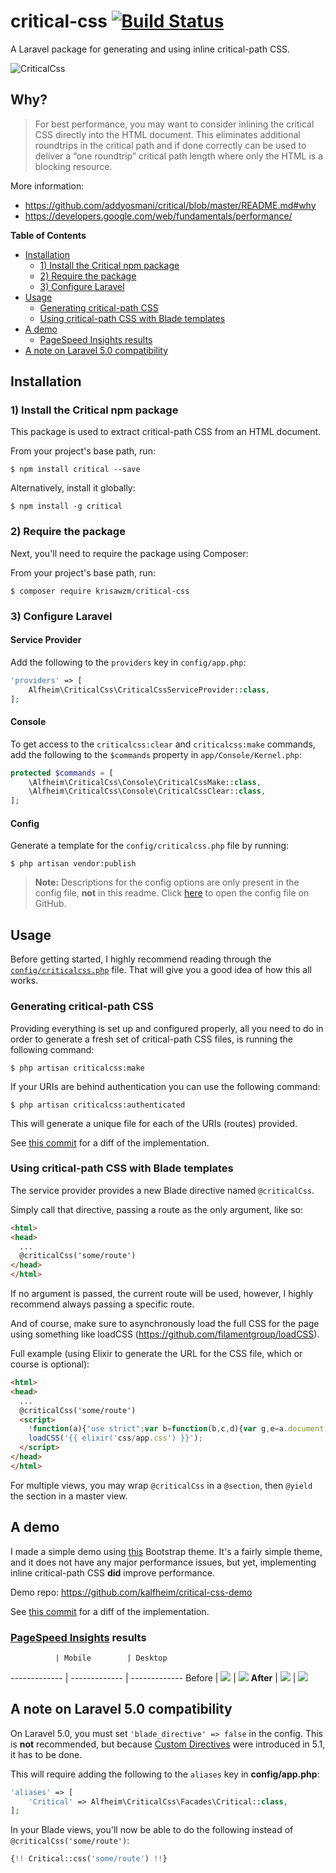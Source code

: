 # critical-css [![Build Status](https://travis-ci.org/kalfheim/critical-css.svg)](https://travis-ci.org/kalfheim/critical-css)

A Laravel package for generating and using inline critical-path CSS.

![CriticalCss](https://i.imgur.com/ZIGgtAz.gif)

## Why?

> For best performance, you may want to consider inlining the critical CSS directly into the HTML document. This eliminates additional roundtrips in the critical path and if done correctly can be used to deliver a “one roundtrip” critical path length where only the HTML is a blocking resource.

More information:

- https://github.com/addyosmani/critical/blob/master/README.md#why
- https://developers.google.com/web/fundamentals/performance/

**Table of Contents**

- [Installation](#installation)
    - [1) Install the Critical npm package](#1-install-the-critical-npm-package)
    - [2) Require the package](#2-require-the-package)
    - [3) Configure Laravel](#3-configure-laravel)
- [Usage](#usage)
    - [Generating critical-path CSS](#generating-critical-path-css)
    - [Using critical-path CSS with Blade templates](#using-critical-path-css-with-blade-templates)
- [A demo](#a-demo)
    - [PageSpeed Insights results](#pagespeed-insights-results)
- [A note on Laravel 5.0 compatibility](#a-note-on-laravel-50-compatibility)

## Installation

### 1) Install the Critical npm package

This package is used to extract critical-path CSS from an HTML document.

From your project's base path, run:

    $ npm install critical --save

Alternatively, install it globally:

    $ npm install -g critical

### 2) Require the package

Next, you'll need to require the package using Composer:

From your project's base path, run:

    $ composer require krisawzm/critical-css

### 3) Configure Laravel

#### Service Provider

Add the following to the `providers` key in `config/app.php`:

``` php
'providers' => [
    Alfheim\CriticalCss\CriticalCssServiceProvider::class,
];
```

#### Console

To get access to the `criticalcss:clear` and `criticalcss:make` commands, add the following to the `$commands` property in `app/Console/Kernel.php`:

``` php
protected $commands = [
    \Alfheim\CriticalCss\Console\CriticalCssMake::class,
    \Alfheim\CriticalCss\Console\CriticalCssClear::class,
];
```

#### Config

Generate a template for the `config/criticalcss.php` file by running:

    $ php artisan vendor:publish

> **Note:** Descriptions for the config options are only present in the config file, **not** in this readme. Click [here](https://github.com/kalfheim/critical-css/blob/master/src/config/criticalcss.php) to open the config file on GitHub.

## Usage

Before getting started, I highly recommend reading through the [`config/criticalcss.php`](src/config/criticalcss.php) file. That will give you a good idea of how this all works.

### Generating critical-path CSS

Providing everything is set up and configured properly, all you need to do in order to generate a fresh set of critical-path CSS files, is running the following command:

    $ php artisan criticalcss:make

If your URIs are behind authentication you can use the following command:

    $ php artisan criticalcss:authenticated

This will generate a unique file for each of the URIs (routes) provided.

See [this commit](https://github.com/kalfheim/critical-css-demo/commit/8288ba8971fc7381ef933affdde3b3d71c5475e3) for a diff of the implementation.

### Using critical-path CSS with Blade templates

The service provider provides a new Blade directive named `@criticalCss`.

Simply call that directive, passing a route as the only argument, like so:

``` html
<html>
<head>
  ...
  @criticalCss('some/route')
</head>
</html>
```

If no argument is passed, the current route will be used, however, I highly recommend always passing a specific route.

And of course, make sure to asynchronously load the full CSS for the page using something like loadCSS (https://github.com/filamentgroup/loadCSS).

Full example (using Elixir to generate the URL for the CSS file, which or course is optional):

``` html
<html>
<head>
  ...
  @criticalCss('some/route')
  <script>
    !function(a){"use strict";var b=function(b,c,d){var g,e=a.document,f=e.createElement("link");if(c)g=c;else{var h=(e.body||e.getElementsByTagName("head")[0]).childNodes;g=h[h.length-1]}var i=e.styleSheets;f.rel="stylesheet",f.href=b,f.media="only x",g.parentNode.insertBefore(f,c?g:g.nextSibling);var j=function(a){for(var b=f.href,c=i.length;c--;)if(i[c].href===b)return a();setTimeout(function(){j(a)})};return f.onloadcssdefined=j,j(function(){f.media=d||"all"}),f};"undefined"!=typeof module?module.exports=b:a.loadCSS=b}("undefined"!=typeof global?global:this);
    loadCSS('{{ elixir('css/app.css') }}');
  </script>
</head>
</html>
```

For multiple views, you may wrap `@criticalCss` in a `@section`, then `@yield` the section in a master view.

## A demo

I made a simple demo using [this](http://startbootstrap.com/template-overviews/clean-blog/) Bootstrap theme. It's a fairly simple theme, and it does not have any major performance issues, but yet, implementing inline critical-path CSS **did** improve performance.

Demo repo: https://github.com/kalfheim/critical-css-demo

See [this commit](https://github.com/kalfheim/critical-css-demo/commit/8288ba8971fc7381ef933affdde3b3d71c5475e3) for a diff of the implementation.

### [PageSpeed Insights](https://developers.google.com/speed/pagespeed/insights/) results

              | Mobile        | Desktop
------------- | ------------- | -------------
Before | <img src="https://i.imgur.com/86VyVgB.png"> | <img src="https://i.imgur.com/rS9j8Iq.png">
**After** | <img src="https://i.imgur.com/iSMjzCs.png"> | <img src="https://i.imgur.com/d86k0vj.png">

## A note on Laravel 5.0 compatibility

On Laravel 5.0, you must set `'blade_directive' => false` in the config. This is **not** recommended, but because [Custom Directives](http://laravel.com/docs/5.1/blade#extending-blade) were introduced in 5.1, it has to be done.

This will require adding the following to the `aliases` key in **config/app.php**:

``` php
'aliases' => [
    'Critical' => Alfheim\CriticalCss\Facades\Critical::class,
];
```

In your Blade views, you'll now be able to do the following instead of `@criticalCss('some/route')`:

``` php
{!! Critical::css('some/route') !!}
```
